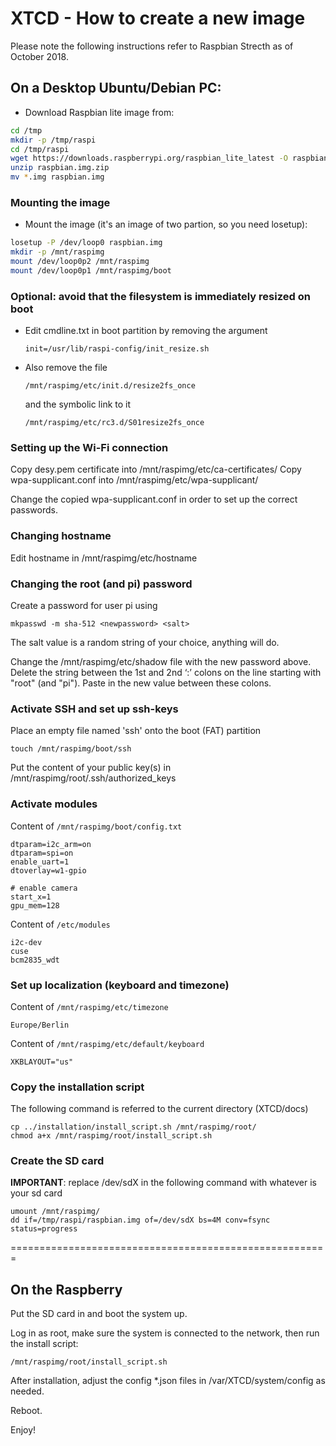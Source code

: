 # XTCD - How to create a new image

Please note the following instructions refer to Raspbian Strecth as of October 2018.

## On a Desktop Ubuntu/Debian PC:

- Download Raspbian lite image from:

```bash
cd /tmp
mkdir -p /tmp/raspi
cd /tmp/raspi
wget https://downloads.raspberrypi.org/raspbian_lite_latest -O raspbian.img.zip
unzip raspbian.img.zip
mv *.img raspbian.img
```

### Mounting the image 

- Mount the image (it's an image of two partion, so you need losetup):

```bash
losetup -P /dev/loop0 raspbian.img
mkdir -p /mnt/raspimg
mount /dev/loop0p2 /mnt/raspimg
mount /dev/loop0p1 /mnt/raspimg/boot
```

### Optional: avoid that the filesystem is immediately resized on boot

- Edit cmdline.txt in boot partition by removing the argument

	`init=/usr/lib/raspi-config/init_resize.sh`

- Also remove the file

	`/mnt/raspimg/etc/init.d/resize2fs_once`

	and the symbolic link to it

	`/mnt/raspimg/etc/rc3.d/S01resize2fs_once`

### Setting up the Wi-Fi connection 

Copy desy.pem certificate into /mnt/raspimg/etc/ca-certificates/
Copy wpa-supplicant.conf into /mnt/raspimg/etc/wpa-supplicant/

Change the copied wpa-supplicant.conf in order to set up the correct passwords.

### Changing hostname

Edit hostname in /mnt/raspimg/etc/hostname

### Changing the root (and pi) password

Create a password for user pi using 

	mkpasswd -m sha-512 <newpassword> <salt> 

The salt value is a random string of your choice, anything will do.

Change the /mnt/raspimg/etc/shadow file with the new password above. Delete the string between the 1st and 2nd ‘:’ colons on the line starting with "root" (and "pi"). Paste in the new value between these colons.

### Activate SSH and set up ssh-keys


Place an empty file named 'ssh' onto the boot (FAT) partition

	touch /mnt/raspimg/boot/ssh

Put the content of your public key(s) in /mnt/raspimg/root/.ssh/authorized_keys

### Activate modules

Content of `/mnt/raspimg/boot/config.txt`

	dtparam=i2c_arm=on
	dtparam=spi=on
	enable_uart=1
	dtoverlay=w1-gpio

	# enable camera
	start_x=1
	gpu_mem=128

Content of `/etc/modules`

	i2c-dev
	cuse
	bcm2835_wdt


### Set up localization (keyboard and timezone)

Content of `/mnt/raspimg/etc/timezone`

	Europe/Berlin

Content of `/mnt/raspimg/etc/default/keyboard`

	XKBLAYOUT="us"


### Copy the installation script

The following command is referred to the current directory (XTCD/docs)
	
	cp ../installation/install_script.sh /mnt/raspimg/root/
	chmod a+x /mnt/raspimg/root/install_script.sh


### Create the SD card

**IMPORTANT**: replace /dev/sdX in the following command with whatever is your sd card

	umount /mnt/raspimg/
	dd if=/tmp/raspi/raspbian.img of=/dev/sdX bs=4M conv=fsync status=progress


=======================================================

## On the Raspberry	

Put the SD card in and boot the system up.

Log in as root, make sure the system is connected to the network, then run the install script:

	/mnt/raspimg/root/install_script.sh

After installation, adjust the config *.json files in /var/XTCD/system/config as needed.

Reboot.

Enjoy!
